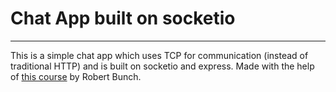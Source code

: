 # Chat App built on socketio
---
This is a simple chat app which uses TCP for communication (instead of traditional HTTP) and is built on socketio and express. Made with the help of [this course](https://www.udemy.com/course/socketio-with-websockets-the-details/) by Robert Bunch.
